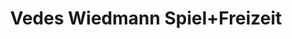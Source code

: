 ---
title: "Vedes Wiedmann Spiel+Freizeit"
url: /gaildorf/vedes-wiedmann-spiel-freizeit/
shop: Spielzeug
---